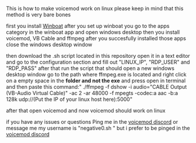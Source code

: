 This is how to make voicemod work on linux
please keep in mind that this method is very bare bones 

first you install [Winboat](https://www.winboat.app/)
after you set up winboat you go to the apps category in the winboat app and open windows desktop
then you install voicemod, VB Cable and ffmpeg
after you succesfully installed those apps close the windows desktop window

then download the .sh script located in this repository open it in a text editor and go to the configuration section and fill out "LINUX_IP", "RDP_USER" and "RDP_PASS" after that run the script that should open a new windows desktop window
go to the path where ffmpeg.exe is located and right click on a empty space in the **folder and not the exe** and press open in terminal and then paste this command:"
./ffmpeg -f dshow -i audio="CABLE Output (VB-Audio Virtual Cable)" -ac 2 -ar 48000 -f mpegts -codec:a aac -b:a 128k udp://(Put the IP of your linux host here):5000"

after that open voicemod and now voicemod should work on linux

if you have any issues or questions Ping me in the [voicemod discord](https://discord.gg/voicemod) or message me my username is "negative0.sh
"
but i prefer to be pinged in the [voicemod discord](https://discord.gg/voicemod)
